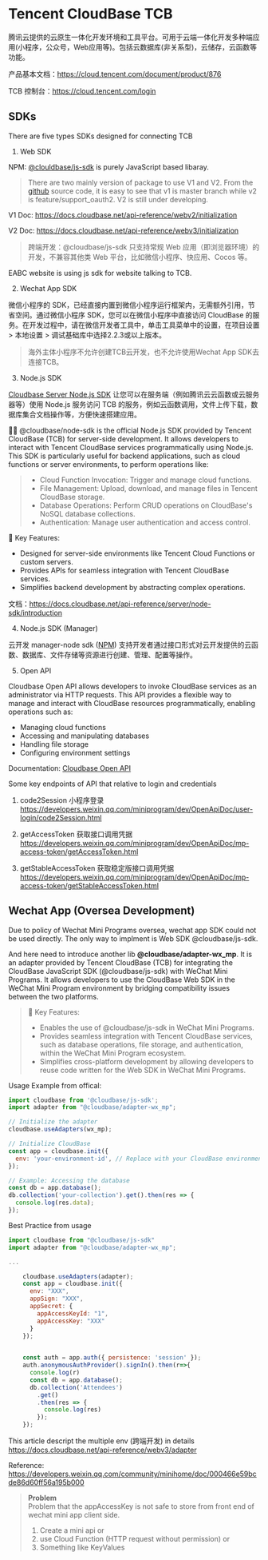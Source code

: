 # Tencent CloudBase TCB

腾讯云提供的云原生一体化开发环境和工具平台。可用于云端一体化开发多种端应用(小程序，公众号，Web应用等)。包括云数据库(非关系型)，云储存，云函数等功能。

产品基本文档：https://cloud.tencent.com/document/product/876

TCB 控制台：https://cloud.tencent.com/login

## SDKs

There are five types SDKs designed for connecting TCB

1. Web SDK

NPM: [@clouldbase/js-sdk](https://www.npmjs.com/package/@cloudbase/js-sdk?activeTab=readme) is purely JavaScript based libaray.  

> There are two mainly version of package to use V1 and V2.  From the [github](https://github.com/TencentCloudBase/cloudbase-js-sdk/tree/master) source code, it is easy to see that v1 is master branch while v2 is feature/support_oauth2. V2 is still under developing. 

V1 Doc: https://docs.cloudbase.net/api-reference/webv2/initialization

V2 Doc: https://docs.cloudbase.net/api-reference/webv3/initialization

>跨端开发：@cloudbase/js-sdk 只支持常规 Web 应用（即浏览器环境）的开发，不兼容其他类 Web 平台，比如微信小程序、快应用、Cocos 等。

EABC website is using js sdk for website talking to TCB.

2. Wechat App SDK

微信小程序的 SDK，已经直接内置到微信小程序运行框架内，无需额外引用，节省空间。通过微信小程序 SDK，您可以在微信小程序中直接访问 CloudBase 的服务。在开发过程中，请在微信开发者工具中，单击工具菜单中的设置，在项目设置 > 本地设置 > 调试基础库中选择2.2.3或以上版本。

> 海外主体小程序不允许创建TCB云开发，也不允许使用Wechat App SDK去连接TCB。

3. Node.js SDK

[Cloudbase Server Node.js SDK](https://www.npmjs.com/package/@cloudbase/node-sdk) 让您可以在服务端（例如腾讯云云函数或云服务器等）使用 Node.js 服务访问 TCB 的服务，例如云函数调用，文件上传下载，数据库集合文档操作等，方便快速搭建应用。

😶‍🌫️ @cloudbase/node-sdk is the official Node.js SDK provided by Tencent CloudBase (TCB) for server-side development. It allows developers to interact with Tencent CloudBase services programmatically using Node.js. This SDK is particularly useful for backend applications, such as cloud functions or server environments, to perform operations like:

> - Cloud Function Invocation: Trigger and manage cloud functions.
> - File Management: Upload, download, and manage files in Tencent CloudBase storage.
> - Database Operations: Perform CRUD operations on CloudBase's NoSQL database collections.
> - Authentication: Manage user authentication and access control.

🔑 Key Features:
- Designed for server-side environments like Tencent Cloud Functions or custom servers.
- Provides APIs for seamless integration with Tencent CloudBase services.
- Simplifies backend development by abstracting complex operations.

文档：https://docs.cloudbase.net/api-reference/server/node-sdk/introduction

4. Node.js SDK (Manager)

云开发 manager-node sdk ([NPM](https://www.npmjs.com/package/@cloudbase/manager-node)) 支持开发者通过接口形式对云开发提供的云函数、数据库、文件存储等资源进行创建、管理、配置等操作。

5. Open API

Cloudbase Open API allows developers to invoke CloudBase services as an administrator via HTTP requests. This API provides a flexible way to manage and interact with CloudBase resources programmatically, enabling operations such as:

- Managing cloud functions
- Accessing and manipulating databases
- Handling file storage
- Configuring environment settings

Documentation: [Cloudbase Open API](https://docs.cloudbase.net/api-reference/openapi/introduction)

Some key endpoints of API that relative to login and credentials

1. code2Session 小程序登录
https://developers.weixin.qq.com/miniprogram/dev/OpenApiDoc/user-login/code2Session.html

2. getAccessToken 获取接口调用凭据
https://developers.weixin.qq.com/miniprogram/dev/OpenApiDoc/mp-access-token/getAccessToken.html

3. getStableAccessToken 获取稳定版接口调用凭据
https://developers.weixin.qq.com/miniprogram/dev/OpenApiDoc/mp-access-token/getStableAccessToken.html


## Wechat App (Oversea Development)

Due to policy of Wechat Mini Programs oversea, wechat app SDK could not be used directly. The only way to implment is Web SDK @cloudbase/js-sdk. 

And here need to introduce another lib 
**@cloudbase/adapter-wx_mp**. It is an adapter provided by Tencent CloudBase (TCB) for integrating the CloudBase JavaScript SDK (@cloudbase/js-sdk) with WeChat Mini Programs. It allows developers to use the CloudBase Web SDK in the WeChat Mini Program environment by bridging compatibility issues between the two platforms.


>🔑 Key Features:
>- Enables the use of @cloudbase/js-sdk in WeChat Mini Programs.
>- Provides seamless integration with Tencent CloudBase services, such as database operations, file storage, and authentication, within the WeChat Mini Program ecosystem.
>- Simplifies cross-platform development by allowing developers to reuse code written for the Web SDK in WeChat Mini Programs.

Usage Example from offical:

``` js
import cloudbase from '@cloudbase/js-sdk';
import adapter from "@cloudbase/adapter-wx_mp";

// Initialize the adapter
cloudbase.useAdapters(wx_mp);

// Initialize CloudBase
const app = cloudbase.init({
  env: 'your-environment-id', // Replace with your CloudBase environment ID
});

// Example: Accessing the database
const db = app.database();
db.collection('your-collection').get().then(res => {
  console.log(res.data);
});
```

Best Practice from usage

``` js
import cloudbase from "@cloudbase/js-sdk"
import adapter from "@cloudbase/adapter-wx_mp";

...

    cloudbase.useAdapters(adapter);
    const app = cloudbase.init({
      env: "XXX",
      appSign: "XXX",
      appSecret: {
        appAccessKeyId: "1",
        appAccessKey: "XXX"
      }
    });    

    
    const auth = app.auth({ persistence: 'session' });          
    auth.anonymousAuthProvider().signIn().then(r=>{
      console.log(r)
      const db = app.database();
      db.collection('Attendees')
        .get()
        .then(res => {
          console.log(res)
        });
    }); 
```

This article descript the multiple env (跨端开发) in details
https://docs.cloudbase.net/api-reference/webv3/adapter

Reference: https://developers.weixin.qq.com/community/minihome/doc/000466e59bcde86d60ff56a195b000

> **Problem** \
> Problem that the appAccessKey is not safe to store from front end of wechat mini app client side.
>
> 1. Create a mini api or 
> 2. use Cloud Function (HTTP request without permission) or 
> 3. Something like KeyValues

